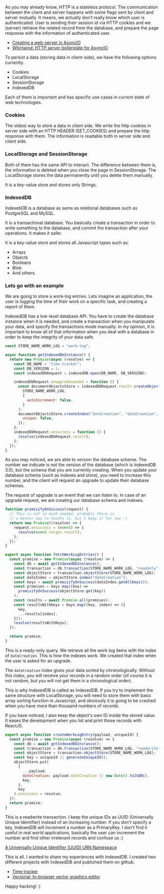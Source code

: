 As you may already know, HTTP is a stateless protocol. The communication
between the client and server happens with some flags sent by client and server mutually.
It means, we actually don't really know which user is authenticated. User
is sending their session id via HTTP cookies and we (server) retrieve the related record
from the database, and prepare the page response with the information of
authenticated user.

- <a href="creating-a-web-server-in-asyncio.html">Creating a web-server in AsyncIO</a>
- <a href="whirlwind.html">Whirlwind: HTTP server boilerplate for AsyncIO</a>

To persist a data (storing data in client-side), we have the following options currently.

- Cookies
- LocalStorage
- SessionStorage
- IndexedDB

Each of them is important and has specific use cases in current state of web technologies.

### Cookies

The oldest way to store a data in client side. We write the http cookies in server side
with an HTTP HEADER (SET_COOKIES) and prepare the http response with them. The information is
readable both in server side and client side.

### LocalStorage and SessionStorage

Both of them has the same API to interact. The difference between them is, the information
is deleted when you close the page in SessionStorage. The LocalStorage stores the data
permanently until you delete them manually.

It is a key-value store and stores only Strings.

### IndexedDB

IndexebDB is a database as same as relational databases such as PostgreSQL and MySQL.

It is a transactional database. You basically create a transaction in order to
write something to the database, and commit the transaction after your operations.
It makes it safer.

It is a key-value store and stores all Javascript types such as:

- Arrays
- Objects
- Booleans
- Blob
- And others.

### Lets go with an example

We are going to store a work-log entries. Lets imagine an application, the user is logging
the time of their work on a specific task, and creating a report
of them.

IndexedDB has a low-level database API. You have to create the database
instance when it is needed, and create a transaction when you manipulate your data,
and specify the transactions mode manually. In my opinion, it is important to
know all of that information when you deal with a database in order to keep
the integrity of your data safe.

```javascript
const STORE_NAME_WORK_LOG = "work-log";

async function getIndexedDbInstance() {
  return new Promise(async (resolve) => {
    const DB_NAME = "time-tracker";
    const DB_VERSION = 1;
    const indexedDbRequest = indexedDB.open(DB_NAME, DB_VERSION);

    indexedDbRequest.onupgradeneeded = function () {
      const documentObjectsStore = indexedDbRequest.result.createObjectStore(
        STORE_NAME_WORK_LOG,
        {
          autoIncrement: false,
        }
      );
      documentObjectsStore.createIndex("dateCreation", "dateCreation", {
        unique: false,
      });
    };
    indexedDbRequest.onsuccess = function () {
      resolve(indexedDbRequest.result);
    };
  });
}
```

As you may noticed, we are able to version the database scheme. The number we indicate
is not the version of the database (which is IndexedDB 3.0), but the schema that
you are currently creating. When you update your database schema (such as indexes and
store), you need to increase this number, and the client will request an upgrade
to update their database schemas.

The request of upgrade is an event that we can listen to. In case of an upgrade
request, we are creating our database schema and indexes.

```javascript
function promisifyOnSuccess(request) {
  // This is not so much needed, probably there is
  // a better way to handle it, but I keep it for now :)
  return new Promise((resolve) => {
    request.onsuccess = (event) => {
      resolve(event.target.result);
    };
  });
}

export async function fetchWorkLogEntries() {
  const promise = new Promise(async (resolve) => {
    const db = await getIndexedDbInstance();
    const transaction = db.transaction(STORE_NAME_WORK_LOG, "readonly");
    const objectStore = transaction.objectStore(STORE_NAME_WORK_LOG);
    const dateIndex = objectStore.index("dateCreation");
    const keys = await promisifyOnSuccess(dateIndex.getAllKeys());
    const promises = keys.map((key) =>
      promisifyOnSuccess(objectStore.get(key))
    );
    const results = await Promise.all(promises);
    const resultsWithKeys = keys.map((key, index) => ({
      key,
      ...results[index],
    }));
    resolve(resultsWithKeys);
  });

  return promise;
}
```

This is a ready-only query. We retrieve all the work log items with the index of
`dateCreation`. This is how the indexes work. We created that index when the user
is asked for an upgrade.

The `dateCreation` index gives your data sorted by chronologically. Without
this index, you will receive your records in a random order (of course it is not random,
but you will not get them in a chronological order).

This is why IndexedDB is called as IndexedDB. If you try to implement the same
structure with LocalStorage, you will need to store them with basic array sorting
function in Javascript, and obviously it is going to be crashed when you have
more than thousand numbers of records.

If you have noticed, I also keep the object's own ID inside the stored value. It
eases the development when you list and print those records with ReactJS.

```javascript
export async function createWorkLogEntry(payload, uniqueId) {
  const promise = new Promise(async (resolve) => {
    const db = await getIndexedDbInstance();
    const transaction = db.transaction(STORE_NAME_WORK_LOG, "readwrite");
    const objectStore = transaction.objectStore(STORE_NAME_WORK_LOG);
    const key = uniqueId || generateUniqueID();
    objectStore.put(
      {
        ...payload,
        dateCreation: payload.dateCreation || new Date().toJSON(),
        key,
      },
      key
    ).onsuccess = resolve;
  });
  return promise;
}
```

This is a readwrite transaction. I keep the unique IDs as UUID (Universally Unique Identifier)
instead of an increasing number. If you don't specify a key, IndexedDB will increment
a number as a PrimaryKey. I don't find it useful in real world applications, basically
the user can increment the number and find other irrelevant records and confuse us :)

<a href="https://datatracker.ietf.org/doc/html/rfc4122">A Universally Unique Identifier (UUID) URN Namespace</a>

This is all. I wanted to share my experiences with IndexedDB. I created two different
projects with IndexedDB and published them on github.

- <a href="https://fatih-erikli.github.io/time-tracker">Time tracker</a>
- <a href="https://vectorial-project.github.io">Vectorial: In-browser vector graphics editor</a>

Happy hacking! :)
